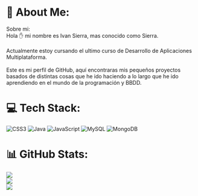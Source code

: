 # 💫 About Me:
Sobre mi:<br>Hola ✋ mi nombre es Ivan Sierra, mas conocido como Sierra.<br><br>Actualmente estoy cursando el ultimo curso de Desarrollo de Aplicaciones Multiplataforma.<br><br>Este es mi perfil de GitHub, aquí encontraras mis pequeños proyectos basados de distintas cosas que he ido haciendo a lo largo que he ido aprendiendo en el mundo de la programación y BBDD.


# 💻 Tech Stack:
![CSS3](https://img.shields.io/badge/css3-%231572B6.svg?style=for-the-badge&logo=css3&logoColor=white) ![Java](https://img.shields.io/badge/java-%23ED8B00.svg?style=for-the-badge&logo=openjdk&logoColor=white) ![JavaScript](https://img.shields.io/badge/javascript-%23323330.svg?style=for-the-badge&logo=javascript&logoColor=%23F7DF1E) ![MySQL](https://img.shields.io/badge/mysql-4479A1.svg?style=for-the-badge&logo=mysql&logoColor=white) ![MongoDB](https://img.shields.io/badge/MongoDB-%234ea94b.svg?style=for-the-badge&logo=mongodb&logoColor=white)
# 📊 GitHub Stats:
![](https://github-readme-stats.vercel.app/api?username=SierraIvan&theme=dark&hide_border=false&include_all_commits=false&count_private=false)<br/>
![](https://github-readme-streak-stats.herokuapp.com/?user=SierraIvan&theme=dark&hide_border=false)<br/>
![](https://github-readme-stats.vercel.app/api/top-langs/?username=SierraIvan&theme=dark&hide_border=false&include_all_commits=false&count_private=false&layout=compact)

<!-- Proudly created with GPRM ( https://gprm.itsvg.in ) -->



<!--
**SierraIvan/SierraIvan** is a ✨ _special_ ✨ repository because its `README.md` (this file) appears on your GitHub profile.

Here are some ideas to get you started:

- 🔭 I’m currently working on ...
- 🌱 I’m currently learning ...
- 👯 I’m looking to collaborate on ...
- 🤔 I’m looking for help with ...
- 💬 Ask me about ...
- 📫 How to reach me: ...
- 😄 Pronouns: ...
- ⚡ Fun fact: ...
-->
